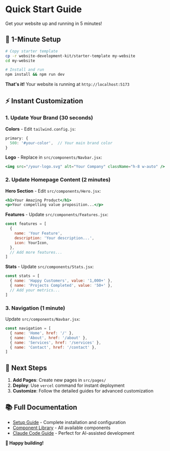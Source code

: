 # Quick Start Guide

Get your website up and running in 5 minutes!

## 🚀 1-Minute Setup

```bash
# Copy starter template
cp -r website-development-kit/starter-template my-website
cd my-website

# Install and run
npm install && npm run dev
```

**That's it!** Your website is running at `http://localhost:5173`

## ⚡ Instant Customization

### 1. Update Your Brand (30 seconds)

**Colors** - Edit `tailwind.config.js`:
```js
primary: {
  500: '#your-color',  // Your main brand color
}
```

**Logo** - Replace in `src/components/Navbar.jsx`:
```jsx
<img src="/your-logo.svg" alt="Your Company" className="h-8 w-auto" />
```

### 2. Update Homepage Content (2 minutes)

**Hero Section** - Edit `src/components/Hero.jsx`:
```jsx
<h1>Your Amazing Product</h1>
<p>Your compelling value proposition...</p>
```

**Features** - Update `src/components/Features.jsx`:
```js
const features = [
  {
    name: 'Your Feature',
    description: 'Your description...',
    icon: YourIcon,
  },
  // Add more features...
]
```

**Stats** - Update `src/components/Stats.jsx`:
```js
const stats = [
  { name: 'Happy Customers', value: '1,000+' },
  { name: 'Projects Completed', value: '50+' },
  // Add your metrics...
]
```

### 3. Navigation (1 minute)

Update `src/components/Navbar.jsx`:
```js
const navigation = [
  { name: 'Home', href: '/' },
  { name: 'About', href: '/about' },
  { name: 'Services', href: '/services' },
  { name: 'Contact', href: '/contact' },
]
```

## 🎯 Next Steps

1. **Add Pages**: Create new pages in `src/pages/`
2. **Deploy**: Use `vercel` command for instant deployment
3. **Customize**: Follow the detailed guides for advanced customization

## 📚 Full Documentation

- [Setup Guide](SETUP_GUIDE.md) - Complete installation and configuration
- [Component Library](COMPONENT_LIBRARY.md) - All available components
- [Claude Code Guide](documentation/CLAUDE_CODE_GUIDE.md) - Perfect for AI-assisted development

**🎉 Happy building!**